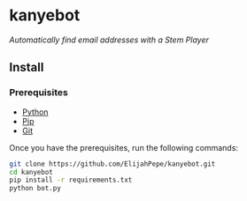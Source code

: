 # kanyebot
*Automatically find email addresses with a Stem Player*

## Install
### Prerequisites
* [Python](https://www.python.org/downloads/)
* [Pip](https://pip.pypa.io/en/stable/installation/)
* [Git](https://git-scm.com/)

Once you have the prerequisites, run the following commands:

```sh
git clone https://github.com/ElijahPepe/kanyebot.git
cd kanyebot
pip install -r requirements.txt
python bot.py
```
